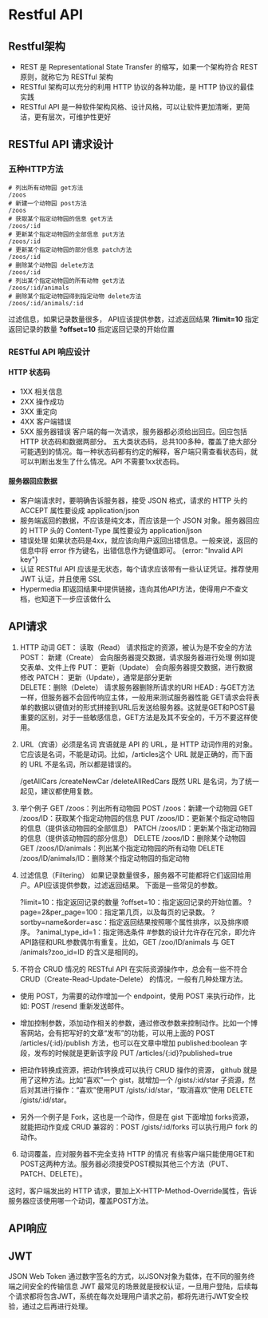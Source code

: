 # Restful API
## Restful架构
- REST 是 Representational State Transfer 的缩写，如果一个架构符合 REST 原则，就称它为 RESTful 架构
- RESTful 架构可以充分的利用 HTTP 协议的各种功能，是 HTTP 协议的最佳实践
- RESTful API 是一种软件架构风格、设计风格，可以让软件更加清晰，更简洁，更有层次，可维护性更好

## RESTful API 请求设计
### 五种HTTP方法 
    # 列出所有动物园 get方法
    /zoos 
    # 新建一个动物园 post方法
    /zoos
    # 获取某个指定动物园的信息 get方法
    /zoos/:id
    # 更新某个指定动物园的全部信息 put方法
    /zoos/:id
    # 更新某个指定动物园的部分信息 patch方法
    /zoos/:id
    # 删除某个动物园 delete方法
    /zoos/:id
    # 列出某个指定动物园的所有动物 get方法
    /zoos/:id/animals
    # 删除某个指定动物园得到指定动物 delete方法
    /zoos/:id/animals/:id
过滤信息，如果记录数量很多， API应该提供参数，过滤返回结果 **?limit=10** 指定返回记录的数量 **?offset=10** 指定返回记录的开始位置

### RESTful API 响应设计
#### HTTP 状态码
- 1XX 相关信息
- 2XX 操作成功
- 3XX 重定向
- 4XX 客户端错误
- 5XX 服务器错误
客户端的每一次请求，服务器都必须给出回应。回应包括 HTTP 状态码和数据两部分。
五大类状态码，总共100多种，覆盖了绝大部分可能遇到的情况。每一种状态码都有约定的解释，客户端只需查看状态码，就可以判断出发生了什么情况。API 不需要1xx状态码。

#### 服务器回应数据
- 客户端请求时，要明确告诉服务器，接受 JSON 格式，请求的 HTTP 头的 ACCEPT 属性要设成 application/json
- 服务端返回的数据，不应该是纯文本，而应该是一个 JSON 对象。服务器回应的 HTTP 头的 Content-Type 属性要设为 application/json
- 错误处理 如果状态码是4xx，就应该向用户返回出错信息。一般来说，返回的信息中将 error 作为键名，出错信息作为键值即可。 {error: "Invalid API key"}
- 认证 RESTful API 应该是无状态，每个请求应该带有一些认证凭证。推荐使用 JWT 认证，并且使用 SSL
- Hypermedia 即返回结果中提供链接，连向其他API方法，使得用户不查文档，也知道下一步应该做什么

## API请求
1. HTTP 动词
    GET：   读取（Read）  请求指定的资源，被认为是不安全的方法
    POST：  新建（Create） 会向服务器提交数据，请求服务器进行处理 例如提交表单、文件上传
    PUT：   更新（Update）  会向服务器提交数据，进行数据修改
    PATCH： 更新（Update），通常是部分更新  
    DELETE：删除（Delete） 请求服务器删除所请求的URI
    HEAD : 与GET方法一样，但服务器不会回传响应主体，一般用来测试服务器性能
GET请求会将表单的数据以键值对的形式拼接到URL后发送给服务器。这就是GET和POST最重要的区别，对于一些敏感信息，GET方法是及其不安全的，千万不要这样使用。

2. URL（宾语）必须是名词
宾语就是 API 的 URL，是 HTTP 动词作用的对象。它应该是名词，不能是动词。比如，/articles这个 URL 就是正确的，而下面的 URL 不是名词，所以都是错误的。

    /getAllCars
    /createNewCar
    /deleteAllRedCars
既然 URL 是名词，为了统一起见，建议都使用复数。



3. 举个例子
    GET    /zoos：列出所有动物园
    POST   /zoos：新建一个动物园
    GET    /zoos/ID：获取某个指定动物园的信息
    PUT    /zoos/ID：更新某个指定动物园的信息（提供该动物园的全部信息）
    PATCH  /zoos/ID：更新某个指定动物园的信息（提供该动物园的部分信息）
    DELETE /zoos/ID：删除某个动物园
    GET    /zoos/ID/animals：列出某个指定动物园的所有动物
    DELETE /zoos/ID/animals/ID：删除某个指定动物园的指定动物


4. 过滤信息（Filtering）
如果记录数量很多，服务器不可能都将它们返回给用户。API应该提供参数，过滤返回结果。
    下面是一些常见的参数。

    ?limit=10：指定返回记录的数量
    ?offset=10：指定返回记录的开始位置。
    ?page=2&per_page=100：指定第几页，以及每页的记录数。
    ?sortby=name&order=asc：指定返回结果按照哪个属性排序，以及排序顺序。
    ?animal_type_id=1：指定筛选条件
    #参数的设计允许存在冗余，即允许API路径和URL参数偶尔有重复。比如，GET /zoo/ID/animals 与 GET /animals?zoo_id=ID 的含义是相同的。



5. 不符合 CRUD 情况的 RESTful API
在实际资源操作中，总会有一些不符合 CRUD（Create-Read-Update-Delete） 的情况，一般有几种处理方法。

- 使用 POST，为需要的动作增加一个 endpoint，使用 POST 来执行动作，比如: POST /resend 重新发送邮件。

- 增加控制参数，添加动作相关的参数，通过修改参数来控制动作。比如一个博客网站，会有把写好的文章“发布”的功能，可以用上面的 POST /articles/{:id}/publish 方法，也可以在文章中增加 published:boolean 字段，发布的时候就是更新该字段 PUT /articles/{:id}?published=true

- 把动作转换成资源，把动作转换成可以执行 CRUD 操作的资源， github 就是用了这种方法。比如“喜欢”一个 gist，就增加一个 /gists/:id/star 子资源，然后对其进行操作：“喜欢”使用PUT /gists/:id/star，“取消喜欢”使用 DELETE /gists/:id/star。

- 另外一个例子是 Fork，这也是一个动作，但是在 gist 下面增加 forks资源，就能把动作变成 CRUD 兼容的：POST /gists/:id/forks 可以执行用户 fork 的动作。


6. 动词覆盖，应对服务器不完全支持 HTTP 的情况
有些客户端只能使用GET和POST这两种方法。服务器必须接受POST模拟其他三个方法（PUT、PATCH、DELETE）。

这时，客户端发出的 HTTP 请求，要加上X-HTTP-Method-Override属性，告诉服务器应该使用哪一个动词，覆盖POST方法。


## API响应


## JWT
JSON Web Token 通过数字签名的方式，以JSON对象为载体，在不同的服务终端之间安全的传输信息
JWT 最常见的场景就是授权认证，一旦用户登陆，后续每个请求都将包含JWT，系统在每次处理用户请求之前，都将先进行JWT安全校验，通过之后再进行处理。

